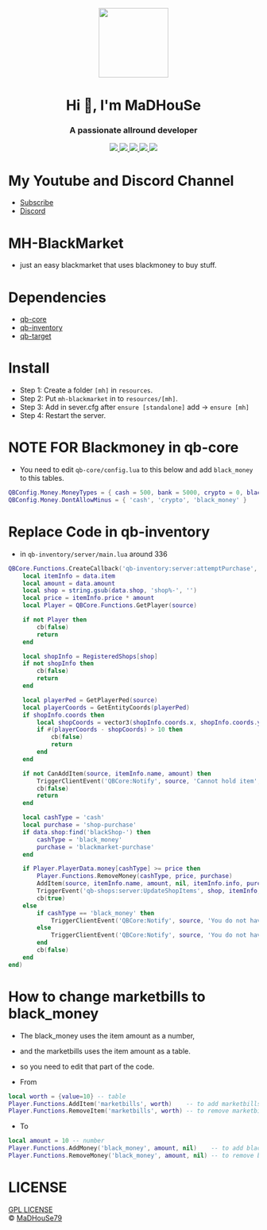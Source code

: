 <p align="center">
    <img width="140" src="https://icons.iconarchive.com/icons/iconarchive/red-orb-alphabet/128/Letter-M-icon.png" />  
    <h1 align="center">Hi 👋, I'm MaDHouSe</h1>
    <h3 align="center">A passionate allround developer </h3>    
</p>

<p align="center">
  <a href="https://github.com/MaDHouSe79/mh-blackmarket/issues">
    <img src="https://img.shields.io/github/issues/MaDHouSe79/mh-blackmarket"/> 
  </a>
  <a href="https://github.com/MaDHouSe79/mh-blackmarket/watchers">
    <img src="https://img.shields.io/github/watchers/MaDHouSe79/mh-blackmarket"/> 
  </a> 
  <a href="https://github.com/MaDHouSe79/mh-blackmarket/network/members">
    <img src="https://img.shields.io/github/forks/MaDHouSe79/mh-blackmarket"/> 
  </a>  
  <a href="https://github.com/MaDHouSe79/mh-blackmarket/stargazers">
    <img src="https://img.shields.io/github/stars/MaDHouSe79/mh-blackmarket?color=white"/> 
  </a>
  <a href="https://github.com/MaDHouSe79/mh-blackmarket/blob/main/LICENSE">
    <img src="https://img.shields.io/github/license/MaDHouSe79/mh-blackmarket?color=black"/> 
  </a>      
</p>

# My Youtube and Discord Channel
- [Subscribe](https://www.youtube.com/c/@MaDHouSe79) 
- [Discord](https://discord.gg/vJ9EukCmJQ)

# MH-BlackMarket
- just an easy blackmarket that uses blackmoney to buy stuff.

# Dependencies
- [qb-core](https://github.com/qbcore-framework/qb-core)
- [qb-inventory](https://github.com/qbcore-framework/qb-inventory)
- [qb-target](https://github.com/qbcore-framework/qb-target)

# Install
- Step 1: Create a folder `[mh]` in `resources`. 
- Step 2: Put `mh-blackmarket` in to `resources/[mh]`.
- Step 3: Add in sever.cfg after `ensure [standalone]` add -> `ensure [mh]`
- Step 4: Restart the server.

# NOTE FOR Blackmoney in qb-core
- You need to edit `qb-core/config.lua` to this below and add `black_money` to this tables.
```lua
QBConfig.Money.MoneyTypes = { cash = 500, bank = 5000, crypto = 0, black_money = 0 }
QBConfig.Money.DontAllowMinus = { 'cash', 'crypto', 'black_money' }
```

# Replace Code in qb-inventory
- in `qb-inventory/server/main.lua` around 336
```lua
QBCore.Functions.CreateCallback('qb-inventory:server:attemptPurchase', function(source, cb, data)
    local itemInfo = data.item
    local amount = data.amount
    local shop = string.gsub(data.shop, 'shop%-', '')
    local price = itemInfo.price * amount
    local Player = QBCore.Functions.GetPlayer(source)

    if not Player then
        cb(false)
        return
    end

    local shopInfo = RegisteredShops[shop]
    if not shopInfo then
        cb(false)
        return
    end

    local playerPed = GetPlayerPed(source)
    local playerCoords = GetEntityCoords(playerPed)
    if shopInfo.coords then
        local shopCoords = vector3(shopInfo.coords.x, shopInfo.coords.y, shopInfo.coords.z)
        if #(playerCoords - shopCoords) > 10 then
            cb(false)
            return
        end
    end

    if not CanAddItem(source, itemInfo.name, amount) then
        TriggerClientEvent('QBCore:Notify', source, 'Cannot hold item', 'error')
        cb(false)
        return
    end

    local cashType = 'cash'
    local purchase = 'shop-purchase'
    if data.shop:find('blackShop-') then 
        cashType = 'black_money'
        purchase = 'blackmarket-purchase'
    end

    if Player.PlayerData.money[cashType] >= price then
        Player.Functions.RemoveMoney(cashType, price, purchase)
        AddItem(source, itemInfo.name, amount, nil, itemInfo.info, purchase)
        TriggerEvent('qb-shops:server:UpdateShopItems', shop, itemInfo, amount)
        cb(true)
    else
        if cashType == 'black_money' then
            TriggerClientEvent('QBCore:Notify', source, 'You do not have enough blackmoney', 'error')
        else
            TriggerClientEvent('QBCore:Notify', source, 'You do not have enough money', 'error')
        end
        cb(false)
    end
end)
```

# How to change marketbills to black_money 
- The black_money uses the item amount as a number, 
- and the marketbills uses the item amount as a table.
- so you need to edit that part of the code.

- From 
```lua
local worth = {value=10} -- table
Player.Functions.AddItem('marketbills', worth)    -- to add marketbills
Player.Functions.RemoveItem('marketbills', worth) -- to remove marketbills
```
- To
```lua
local amount = 10 -- number
Player.Functions.AddMoney('black_money', amount, nil)    -- to add blackmoney
Player.Functions.RemoveMoney('black_money', amount, nil) -- to remove blackmoney
```

# LICENSE
[GPL LICENSE](./LICENSE)<br />
&copy; [MaDHouSe79](https://www.youtube.com/@MaDHouSe79)
